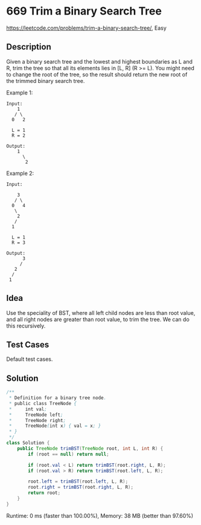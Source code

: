 # 669 Trim a Binary Search Tree

<https://leetcode.com/problems/trim-a-binary-search-tree/>, Easy

## Description

Given a binary search tree and the lowest and highest boundaries as L and R,
trim the tree so that all its elements lies in \[L, R\] (R >= L). You might
need to change the root of the tree, so the result should return the new root
of the trimmed binary search tree.

Example 1:

```
Input:
    1
   / \
  0   2

  L = 1
  R = 2

Output:
    1
      \
       2
```

Example 2:

```
Input:

    3
   / \
  0   4
   \
    2
   /
  1

  L = 1
  R = 3

Output:
      3
     /
   2
  /
 1
```

## Idea

Use the speciality of BST, where all left child nodes are less than root
value, and all right nodes are greater than root value, to trim the tree. We can
do this recursively.

## Test Cases

Default test cases.

## Solution

```java
/**
 * Definition for a binary tree node.
 * public class TreeNode {
 *     int val;
 *     TreeNode left;
 *     TreeNode right;
 *     TreeNode(int x) { val = x; }
 * }
 */
class Solution {
    public TreeNode trimBST(TreeNode root, int L, int R) {
        if (root == null) return null;

        if (root.val < L) return trimBST(root.right, L, R);
        if (root.val > R) return trimBST(root.left, L, R);

        root.left = trimBST(root.left, L, R);
        root.right = trimBST(root.right, L, R);
        return root;
    }
}
```

Runtime: 0 ms (faster than 100.00%), Memory: 38 MB (better than 97.60%)
